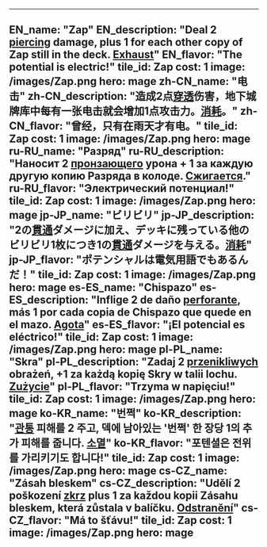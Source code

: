 ---

EN_name: "Zap"
EN_description: "Deal 2 <u>piercing</u> damage, plus 1 for each other copy of Zap still in the deck. <u>Exhaust</u>"
EN_flavor: "The potential is electric!"
tile_id: Zap
cost: 1
image: /images/Zap.png
hero: mage
zh-CN_name: "电击"
zh-CN_description: "造成2点<u>穿透</u>伤害，地下城牌库中每有一张电击就会增加1点攻击力。<u>消耗</u>。"
zh-CN_flavor: "曾经，只有在雨天才有电。"
tile_id: Zap
cost: 1
image: /images/Zap.png
hero: mage
ru-RU_name: "Разряд"
ru-RU_description: "Наносит 2 <u>пронзающего</u> урона + 1 за каждую другую копию Разряда в колоде. <u>Сжигается</u>."
ru-RU_flavor: "Электрический потенциал!"
tile_id: Zap
cost: 1
image: /images/Zap.png
hero: mage
jp-JP_name: "ビリビリ"
jp-JP_description: "2の<u>貫通</u>ダメージに加え、デッキに残っている他のビリビリ1枚につき1の<u>貫通</u>ダメージを与える。<u>消耗</u>"
jp-JP_flavor: "ポテンシャルは電気用語でもあるんだ！"
tile_id: Zap
cost: 1
image: /images/Zap.png
hero: mage
es-ES_name: "Chispazo"
es-ES_description: "Inflige 2 de daño <u>perforante</u>, más 1 por cada copia de Chispazo que quede en el mazo. <u>Agota</u>"
es-ES_flavor: "¡El potencial es eléctrico!"
tile_id: Zap
cost: 1
image: /images/Zap.png
hero: mage
pl-PL_name: "Skra"
pl-PL_description: "Zadaj 2 <u>przenikliwych</u> obrażeń, +1 za każdą kopię Skry w talii lochu. <u>Zużycie</u>"
pl-PL_flavor: "Trzyma w napięciu!"
tile_id: Zap
cost: 1
image: /images/Zap.png
hero: mage
ko-KR_name: "번쩍"
ko-KR_description: "<u>관통</u> 피해를 2 주고, 덱에 남아있는 '번쩍' 한 장당 1의 추가 피해를 줍니다. <u>소멸</u>"
ko-KR_flavor: "포텐셜은 전위를 가리키기도 합니다!"
tile_id: Zap
cost: 1
image: /images/Zap.png
hero: mage
cs-CZ_name: "Zásah bleskem"
cs-CZ_description: "Udělí 2 poškození <u>zkrz</u> plus 1 za každou kopii Zásahu bleskem, která zůstala v balíčku. <u>Odstranění</u>"
cs-CZ_flavor: "Má to šťávu!"
tile_id: Zap
cost: 1
image: /images/Zap.png
hero: mage
---